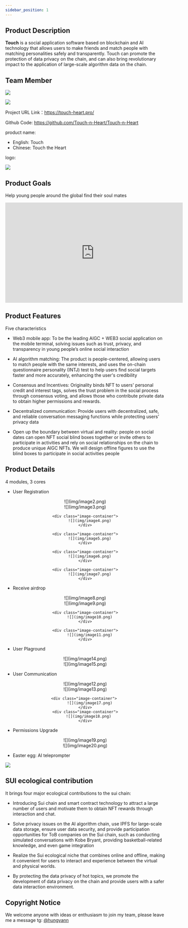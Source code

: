 ```yaml
---
sidebar_position: 1
---
```



## Product Description


**Touch** is a social application software based on blockchain and AI technology that allows users to make friends and match people with matching personalities safely and transparently. Touch can promote the protection of data privacy on the chain, and can also bring revolutionary impact to the application of large-scale algorithm data on the chain.


## Team Member


![](img/image21.png)

![](img/image22.png)


Project URL Link：https://touch-heart.pro/

Github Code: https://github.com/Touch-n-Heart/Touch-n-Heart


product name:

- English: Touch
- Chinese: Touch the Heart


logo: 

![](img/image1.png)


## Product Goals

Help young people around the global find their soul mates


<iframe width="560" height="315" src="https://www.youtube.com/embed/AoPpYtIDqIQ?si=nN2YndPBonSY9SJ8" title="YouTube video player" frameborder="0" allow="accelerometer; autoplay; clipboard-write; encrypted-media; gyroscope; picture-in-picture; web-share" referrerpolicy="strict-origin-when-cross-origin" allowfullscreen></iframe>


## Product Features

Five characteristics

- Web3 mobile app: To be the leading AIGC + WEB3 social application on the mobile terminal, solving issues such as trust, privacy, and transparency in young people’s online social interaction

- AI algorithm matching: The product is people-centered, allowing users to match people with the same interests, and uses the on-chain questionnaire personality (INTJ) test to help users find social targets faster and more accurately, enhancing the user's credibility

- Consensus and Incentives: Originality binds NFT to users' personal credit and interest tags, solves the trust problem in the social process through consensus voting, and allows those who contribute private data to obtain higher permissions and rewards.

- Decentralized communication: Provide users with decentralized, safe, and reliable conversation messaging functions while protecting users’ privacy data

- Open up the boundary between virtual and reality: people on social dates can open NFT social blind boxes together or invite others to participate in activities and rely on social relationships on the chain to produce unique AIGC NFTs. We will design offline figures to use the blind boxes to participate in social activities people


## Product Details

4 modules, 3 cores


- User Registration


<div align="center">
    <div class="image-container"> 
        ![](img/image2.png)
    </div>
     <div class="image-container"> 
        ![](img/image3.png)
    </div>

     <div class="image-container"> 
        ![](img/image4.png)
    </div>

     <div class="image-container"> 
        ![](img/image5.png)
    </div>

     <div class="image-container"> 
        ![](img/image6.png)
    </div>

     <div class="image-container"> 
        ![](img/image7.png)
    </div>
</div>


- Receive airdrop


<div align="center">
    <div class="image-container"> 
        ![](img/image8.png)
    </div>
     <div class="image-container"> 
       ![](img/image9.png)
    </div>

     <div class="image-container"> 
        ![](img/image10.png)
    </div>

     <div class="image-container"> 
        ![](img/image11.png)
    </div>
</div>



- User Plaground



<div align="center">
    <div class="image-container"> 
        ![](img/image14.png)
    </div>
     <div class="image-container"> 
       ![](img/image15.png)
    </div>
</div>



- User Communication


<div align="center">
    <div class="image-container"> 
        ![](img/image12.png)
    </div>
     <div class="image-container"> 
       ![](img/image13.png)
    </div>

    <div class="image-container"> 
        ![](img/image17.png)
    </div>
     <div class="image-container"> 
       ![](img/image18.png)
    </div>
</div>





- Permissions Upgrade 


<div align="center">
    <div class="image-container"> 
       ![](img/image19.png)
    </div>
     <div class="image-container"> 
       ![](img/image20.png)
    </div>
</div>





- Easter egg: AI teleprompter

![](img/ai.png)



## SUI ecological contribution

It brings four major ecological contributions to the sui chain:

- Introducing Sui chain and smart contract technology to attract a large number of users and motivate them to obtain NFT rewards through interaction and chat.

- Solve privacy issues on the AI ​​algorithm chain, use IPFS for large-scale data storage, ensure user data security, and provide participation opportunities for ToB companies on the Sui chain, such as conducting simulated conversations with Kobe Bryant, providing basketball-related knowledge, and even game integration

- Realize the Sui ecological niche that combines online and offline, making it convenient for users to interact and experience between the virtual and physical worlds.

- By protecting the data privacy of hot topics, we promote the development of data privacy on the chain and provide users with a safer data interaction environment.


## Copyright Notice

We welcome anyone with ideas or enthusiasm to join my team, please leave me a message tg: [@hungyann  ](https://t.me/@hungyann)

